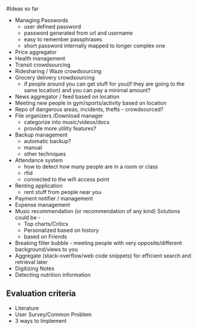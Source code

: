 #Ideas so far
- Managing Passwords
    - user defined password
    - password generated from url and username
    - easy to remember passphrases
    - short password internally mapped to longer complex one
- Price aggregator
- Health management
- Transit crowdsourcing
- Ridesharing / Waze crowdsourcing
- Grocery delivery crowdsourcing
    - if people around you can get stuff for you(if they are going to the same location) and you can pay a minimal amount?
- News aggregator / feed based on location
- Meeting new people in gym/sports/activity based on location
- Repo of dangerous areas, incidents, thefts - crowdsourced?
- File organizers /Download manager
    - categorize into music/videos/docs
    - provide more utility features?
- Backup management
    - automatic backup?
    - manual
    - other techniques
- Attendance system
    - how to detect how many people are in a room or class 
    - rfid
    - connected to the wifi access point
- Renting application
    - rent stuff from people near you
- Payment notifier / management
- Expense management
- Music recommendation (or recommendation of any kind) Solutions could be - 
    - Top charts/Critics
    - Personalized based on history
    - based on Friends
- Breaking filter bubble - meeting people with very opposite/different background/views to you
- Aggregate (stack-overflow/web code snippets) for efficient search and retrieval later
- Digitizing Notes
- Detecting nutrition information


## Evaluation criteria
- Literature
- User Survey/Common Problem 
- 3 ways to Implement
